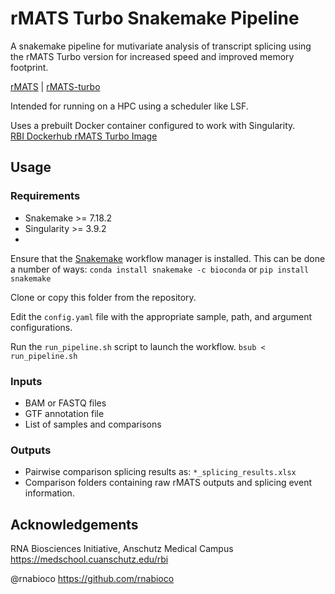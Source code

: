 # rMATS Turbo Snakemake Pipeline

A snakemake pipeline for mutivariate analysis of transcript splicing using the rMATS Turbo version for increased speed and improved memory footprint.  

[rMATS](https://rnaseq-mats.sourceforge.net/) | [rMATS-turbo](https://github.com/Xinglab/rmats-turbo)

Intended for running on a HPC using a scheduler like LSF.  

Uses a prebuilt Docker container configured to work with Singularity.  
[RBI Dockerhub rMATS Turbo Image](https://hub.docker.com/repository/docker/rnabioco/rmats-turbo/)

## Usage

### Requirements
- Snakemake >= 7.18.2
- Singularity >= 3.9.2
- 
Ensure that the [Snakemake](https://snakemake.readthedocs.io/en/stable/) workflow manager is installed. This can be done a number of ways:
`conda install snakemake -c bioconda`
or
`pip install snakemake`

Clone or copy this folder from the repository.  

Edit the `config.yaml` file with the appropriate sample, path, and argument configurations.  

Run the `run_pipeline.sh` script to launch the workflow.
`bsub < run_pipeline.sh`

### Inputs

- BAM or FASTQ files
- GTF annotation file
- List of samples and comparisons

### Outputs

- Pairwise comparison splicing results as: `*_splicing_results.xlsx`
- Comparison folders containing raw rMATS outputs and splicing event information.

## Acknowledgements

RNA Biosciences Initiative, Anschutz Medical Campus  
https://medschool.cuanschutz.edu/rbi  

@rnabioco
https://github.com/rnabioco
